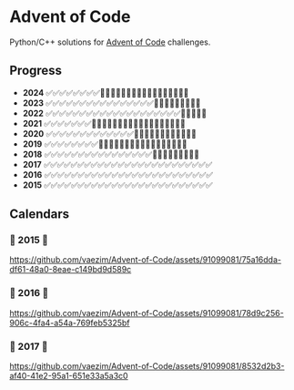 # Advent of Code
Python/C++ solutions for [Advent of Code](https://adventofcode.com/) challenges.

## Progress
- **2024** ✅✅✅✅✅✅✅✅🔲🔲🔲🔲🔲🔲🔲🔲🔲🔲🔲🔲🔲🔲🔲🔲🔲
- **2023** ✅✅✅✅✅✅✅✅✅✅✅✅✅✅✅✅🔲🔲🔲🔲🔲🔲🔲🔲🔲
- **2022** ✅✅✅✅✅✅✅✅✅✅✅✅✅✅✅✅✅✅✅✅🔲🔲🔲🔲🔲
- **2021** ✅✅✅✅✅✅✅🔲🔲🔲🔲🔲🔲🔲🔲🔲🔲🔲🔲🔲🔲🔲🔲🔲🔲
- **2020** ✅✅✅✅✅✅✅✅✅✅✅✅✅🔲🔲🔲🔲🔲🔲🔲🔲🔲🔲🔲🔲
- **2019** ✅✅✅✅✅✅✅✅🔲🔲🔲🔲🔲🔲🔲🔲🔲🔲🔲🔲🔲🔲🔲🔲🔲
- **2018** ✅✅✅✅✅✅✅✅✅✅✅✅✅✅✅✅🔲🔲🔲🔲🔲🔲🔲🔲🔲
- **2017** ✅✅✅✅✅✅✅✅✅✅✅✅✅✅✅✅✅✅✅✅✅✅✅✅✅
- **2016** ✅✅✅✅✅✅✅✅✅✅✅✅✅✅✅✅✅✅✅✅✅✅✅✅✅
- **2015** ✅✅✅✅✅✅✅✅✅✅✅✅✅✅✅✅✅✅✅✅✅✅✅✅✅

## Calendars
### 🌟 2015 🌟
https://github.com/vaezim/Advent-of-Code/assets/91099081/75a16dda-df61-48a0-8eae-c149bd9d589c
### 🌟 2016 🌟
https://github.com/vaezim/Advent-of-Code/assets/91099081/78d9c256-906c-4fa4-a54a-769feb5325bf
### 🌟 2017 🌟
https://github.com/vaezim/Advent-of-Code/assets/91099081/8532d2b3-af40-41e2-95a1-651e33a5a3c0
